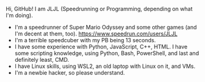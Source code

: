 Hi, GitHub! I am JLJL (Speedrunning or Programming, depending on what I'm doing).
- I'm a speedrunner of Super Mario Odyssey and some other games (and I'm decent at them, too). https://www.speedrun.com/users/JLJL
- I'm a terrible speedcuber with my PB being 13 seconds.
- I have some experience with Python, JavaScript, C++, HTML. I have some scripting knowledge, using Python, Bash, PowerShell, and last and definitely least, CMD.
- I have Linux skills, using WSL2, an old laptop with Linux on it, and VMs.
- I'm a newbie hacker, so please understand.
